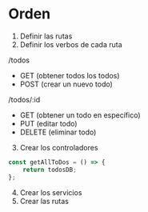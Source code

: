 # Orden

1. Definir las rutas
2. Definir los verbos de cada ruta

/todos

-   GET (obtener todos los todos)
-   POST (crear un nuevo todo)

/todos/:id

-   GET (obtener un todo en específico)
-   PUT (editar todo)
-   DELETE (eliminar todo)

3. Crear los controladores

```javascript
const getAllToDos = () => {
    return todosDB;
};
```

4. Crear los servicios
5. Crear las rutas

